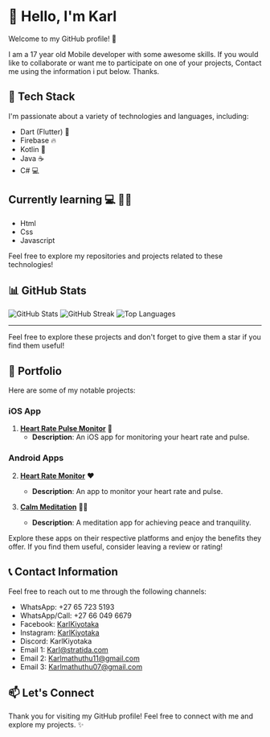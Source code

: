 # 👋 Hello, I'm Karl

Welcome to my GitHub profile! 🚀

I am a 17 year old Mobile developer with some awesome skills. If you would like to collaborate or want me to participate on one of your projects, Contact me using the information i put below. Thanks.


## 🔧 Tech Stack

I'm passionate about a variety of technologies and languages, including:

- Dart (Flutter) :iphone:
- Firebase :fire:
- Kotlin :rocket:
- Java ☕
- C# :computer:

## Currently learning :computer: 👨‍💻
 - Html
 - Css
 - Javascript

Feel free to explore my repositories and projects related to these technologies!

## 📊 GitHub Stats
![GitHub Stats](https://github-readme-stats.vercel.app/api?username=Karlmathuthu&theme=dark&hide_border=false&include_all_commits=false&count_private=false)
![GitHub Streak](https://github-readme-streak-stats.herokuapp.com/?user=Karlmathuthu&theme=dark&hide_border=false)
![Top Languages](https://github-readme-stats.vercel.app/api/top-langs/?username=Karlmathuthu&theme=dark&hide_border=false&include_all_commits=false&count_private=false&layout=compact)

---

Feel free to explore these projects and don't forget to give them a star if you find them useful!

## 🌟 Portfolio

Here are some of my notable projects:

### iOS App

1. [**Heart Rate Pulse Monitor**](https://apps.apple.com/za/app/heart-rate-pulse-monitor/id6468120647) 📱
   - **Description**: An iOS app for monitoring your heart rate and pulse.

### Android Apps

2. [**Heart Rate Monitor**](https://play.google.com/store/apps/details?id=com.karl.heart_rate) ❤️
   - **Description**: An app to monitor your heart rate and pulse.

3. [**Calm Meditation**](https://play.google.com/store/apps/details?id=com.karlmathuthu.calm_meditation) 🧘‍♂️
   - **Description**: A meditation app for achieving peace and tranquility.

Explore these apps on their respective platforms and enjoy the benefits they offer. If you find them useful, consider leaving a review or rating!

## 📞 Contact Information

Feel free to reach out to me through the following channels:

- WhatsApp: +27 65 723 5193
- WhatsApp/Call: +27 66 049 6679
- Facebook: [KarlKiyotaka](https://www.facebook.com/KarlKiyotaka)
- Instagram: [KarlKiyotaka](https://www.instagram.com/KarlKiyotaka)
- Discord: KarlKiyotaka
- Email 1: Karl@stratida.com
- Email 2: Karlmathuthu11@gmail.com
- Email 3: Karlmathuthu07@gmail.com

## 📫 Let's Connect

Thank you for visiting my GitHub profile! Feel free to connect with me and explore my projects. ✨
